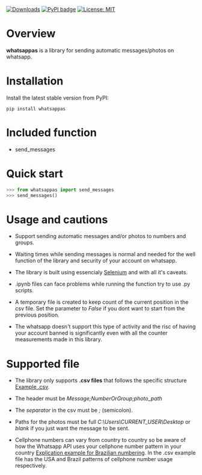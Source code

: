 [![Downloads](https://static.pepy.tech/badge/whatsappas)](https://pepy.tech/project/whatsappas) [![PyPI badge](https://badge.fury.io/py/whatsappas.svg)](https://badge.fury.io/py/whatsappas) [![License: MIT](https://img.shields.io/badge/License-MIT-yellow.svg)](https://opensource.org/licenses/MIT)

# Overview

**whatsappas** is a library for sending automatic messages/photos on whatsapp.

# Installation
Install the latest stable version from PyPI:

```shell
pip install whatsappas
```

# Included function

* send_messages

# Quick start
``` python
>>> from whatsappas import send_messages
>>> send_messages()
```

# Usage and cautions

* Support sending automatic messages and/or photos to numbers and groups.

* Waiting times while sending messages is normal and needed for the well function of the library and security of your account on whatsapp.

* The library is built using essencialy [Selenium](https://www.selenium.dev/selenium/docs/api/py/api.html) and with all it's caveats.

* .ipynb files can face problems while running the function try to use .py scripts.

* A temporary file is created to keep count of the current position in the csv file. Set the parameter to *False* if you dont want to start from the previous position.

* The whatsapp doesn't support this type of activity and the risc of having your account banned is significantly even with all the counter measurements made in this library.

# Supported file

* The library only supports **.csv files** that follows the specific structure [Example .csv](https://github.com/guilhermehuther/whatsappas/blob/main/example.csv).

* The header must be *Message;NumberOrGroup;photo_path*

* The *separator* in the csv must be *;* (semicolon).

* Paths for the photos must be full *C:\Users\CURRENT_USER\Desktop* or *blank* if you just want the message to be sent.

* Cellphone numbers can vary from country to country so be aware of how the Whatsapp API uses your cellphone number pattern in your country [Explication example for Brazilian numbering](https://faq.whatsapp.com/5913398998672934/). In the .csv example file has the USA and Brazil patterns of cellphone number usage respectively.
